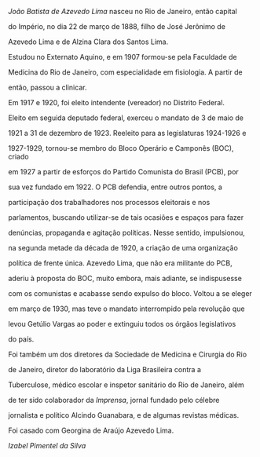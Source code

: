 

*João Batista de Azevedo Lima* nasceu no Rio de Janeiro, então capital

do Império, no dia 22 de março de 1888, filho de José Jerônimo de

Azevedo Lima e de Alzina Clara dos Santos Lima.



Estudou no Externato Aquino, e em 1907 formou-se pela Faculdade de

Medicina do Rio de Janeiro, com especialidade em fisiologia. A partir de

então, passou a clinicar.



Em 1917 e 1920, foi eleito intendente (vereador) no Distrito Federal.

Eleito em seguida deputado federal, exerceu o mandato de 3 de maio de

1921 a 31 de dezembro de 1923. Reeleito para as legislaturas 1924-1926 e

1927-1929, tornou-se membro do Bloco Operário e Camponês (BOC), criado

em 1927 a partir de esforços do Partido Comunista do Brasil (PCB), por

sua vez fundado em 1922. O PCB defendia, entre outros pontos, a

participação dos trabalhadores nos processos eleitorais e nos

parlamentos, buscando utilizar-se de tais ocasiões e espaços para fazer

denúncias, propaganda e agitação políticas. Nesse sentido, impulsionou,

na segunda metade da década de 1920, a criação de uma organização

política de frente única. Azevedo Lima, que não era militante do PCB,

aderiu à proposta do BOC, muito embora, mais adiante, se indispusesse

com os comunistas e acabasse sendo expulso do bloco. Voltou a se eleger

em março de 1930, mas teve o mandato interrompido pela revolução que

levou Getúlio Vargas ao poder e extinguiu todos os órgãos legislativos

do país.



Foi também um dos diretores da Sociedade de Medicina e Cirurgia do Rio

de Janeiro, diretor do laboratório da Liga Brasileira contra a

Tuberculose, médico escolar e inspetor sanitário do Rio de Janeiro, além

de ter sido colaborador da *Imprensa*, jornal fundado pelo célebre

jornalista e político Alcindo Guanabara, e de algumas revistas médicas.



Foi casado com Georgina de Araújo Azevedo Lima.



*Izabel Pimentel da Silva*



